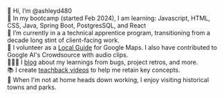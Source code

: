 <div> 👋 Hi, I’m @ashleyd480 </div>
<div> 🔎 In my bootcamp (started Feb 2024), I am learning: Javascript, HTML, CSS, Java, Spring Boot, PostgresSQL, and React </div>
<div> 🌱 I’m currently in a a technical apprentice program, transitioning from a decade long stint of client-facing work. </div>
<div> 💞️ I volunteer as a <a href= "https://www.localguidesconnect.com/t5/custom/page/page-id/GuidingStar22?id=122935">Local Guide</a> for Google Maps. I also have contributed to Google AI's Crowdsource with audio clips. </div>
<div> 👩🏼‍💻 I <a href="https://dev.to/ashleyd480">blog</a>  about my learnings from bugs, project retros, and more. </div>
<div> 📚 I create <a href="https://www.youtube.com/watch?v=yA2RyRNSu7E&list=PL97VrtuAfZm_Cs85D8DYnlK7saz852a6y">teachback videos</a> to help me retain key concepts. </div>
<div> 🌺 When I'm not at home heads down working, I enjoy visiting historical towns and parks.  </div>


